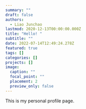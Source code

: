 ```yaml
---
summary: ""
draft: false
authors:
  - Liao Junchao
lastmod: 2020-12-13T00:00:00.000Z
title: "Hello! "
subtitle: ""
date: 2022-07-14T12:49:24.278Z
featured: true
tags: []
categories: []
projects: []
image:
  caption: ""
  focal_point: ""
  placement: 2
  preview_only: false
---
```

This is my personal profile page.
